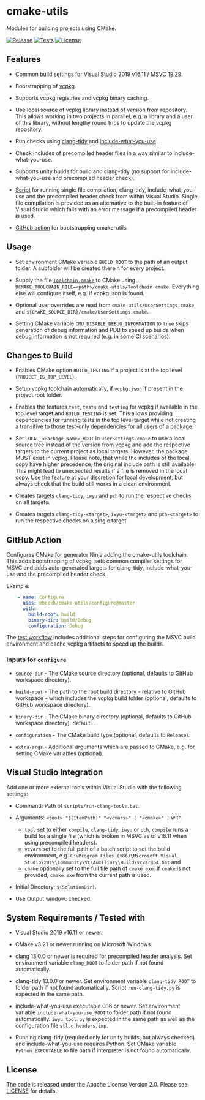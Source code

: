 # cmake-utils
Modules for building projects using [CMake](https://cmake.org/).

[![Release](https://img.shields.io/github/v/tag/mbeckh/cmake-utils?label=Release&style=flat-square)](https://github.com/mbeckh/cmake-utils/releases/)
[![Tests](https://img.shields.io/github/workflow/status/mbeckh/cmake-utils/test/master?label=Tests&logo=GitHub&style=flat-square)](https://github.com/mbeckh/cmake-utils/actions)
[![License](https://img.shields.io/github/license/mbeckh/cmake-utils?label=License&style=flat-square)](https://github.com/mbeckh/cmake-utils/blob/master/LICENSE)

## Features
-   Common build settings for Visual Studio 2019 v16.11 / MSVC 19.29.

-   Bootstrapping of [vcpkg](https://github.com/microsoft/vcpkg).

-   Supports vcpkg registries and vcpkg binary caching.

-   Use local source of vcpkg library instead of version from repository. This allows working in two projects in parallel, e.g.
    a library and a user of this library, without lengthy round trips to update the vcpkg repository.

-   Run checks using [clang-tidy](https://clang.llvm.org/extra/clang-tidy/) and
    [include-what-you-use](https://include-what-you-use.org/).

-   Check includes of precompiled header files in a way similar to include-what-you-use.

-   Supports unity builds for build and clang-tidy (no support for include-what-you-use and precompiled header check).

-   [Script](#visual-studio-integration) for running single file compilation, clang-tidy, include-what-you-use and
    the precompiled header check from within Visual Studio. Single file compilation is provided as an alternative to
    the built-in feature of Visual Studio which fails with an error message if a precompiled header is used.

-   [GitHub action](#github-action) for bootstrapping cmake-utils.

## Usage
-   Set environment CMake variable `BUILD_ROOT` to the path of an output folder. A subfolder will be created therein 
    for every project.

-   Supply the file [`Toolchain.cmake`](Toolchain.cmake) to CMake using `-DCMAKE_TOOLCHAIN_FILE=<path>/cmake-utils/Toolchain.cmake`.
    Everything else will configure itself, e.g. if vcpkg.json is found.

-   Optional user overrides are read from `cmake-utils/UserSettings.cmake` and `${CMAKE_SOURCE_DIR}/cmake/UserSettings.cmake`.

-   Setting CMake variable `CMU_DISABLE_DEBUG_INFORMATION` to `true` skips generation of debug information and PDB
    to speed up builds when debug information is not required (e.g. in some CI scenarios).

## Changes to Build
-   Enables CMake option `BUILD_TESTING` if a project is at the top level (`PROJECT_IS_TOP_LEVEL`).

-   Setup vcpkg toolchain automatically, if `vcpkg.json` if present in the project root folder.

-   Enables the features `test`, `tests` and `testing` for vcpkg if available in the top level target and 
    `BUILD_TESTING` is set. This allows providing dependencies for running tests in the top level target while not
    creating a transitive to those test-only dependencies for all users of a package.

-   Set `LOCAL_<Package Name>_ROOT` in `UserSettings.cmake` to use a local source tree instead of the version from 
    vcpkg and add the respective targets to the current project as local targets. However, the package MUST exist in
    vcpkg. Please note, that while the includes of the local copy have higher precedence, the original include path is
    still available. This might lead to unexpected results if a file is removed in the local copy. Use the feature at 
    your discretion for local development, but always check that the build still works in a clean environment.

-   Creates targets `clang-tidy`, `iwyu` and `pch` to run the respective checks on all targets.

-   Creates targets `clang-tidy-<target>`, `iwyu-<target>` and `pch-<target>` to run the respective checks on a single
    target.

## GitHub Action
Configures CMake for generator Ninja adding the cmake-utils toolchain. This adds bootstrapping of vcpkg, sets common
compiler settings for MSVC and adds auto-generated targets for clang-tidy, include-what-you-use and the precompiled 
header check.

Example:
~~~yml
    - name: Configure
      uses: mbeckh/cmake-utils/configure@master
      with:
        build-root: build
        binary-dir: build/Debug
        configuration: Debug
~~~

The [test workflow](.github/workflow/test.yml) includes additional steps for configuring the MSVC build environment
and cache vcpkg artifacts to speed up the builds.

### Inputs for `configure`
-   `source-dir` - The CMake source directory (optional, defaults to GitHub workspace directory).

-   `build-root` - The path to the root build directory - relative to GitHub workspace - which includes the vcpkg 
    build folder (optional, defaults to GitHub workspace directory).

-   `binary-dir` - The CMake binary directory (optional, defaults to GitHub workspace directory).
    default: .

-   `configuration` - The CMake build type (optional, defaults to `Release`).

-   `extra-args` - Additional arguments which are passed to CMake, e.g. for setting CMake variables (optional).

## Visual Studio Integration
Add one or more external tools within Visual Studio with the following settings:
-   Command: Path of `scripts/run-clang-tools.bat`.

-   Arguments: `<tool> "$(ItemPath)" "<vcvars>" [ "<cmake>" ]` with
    -   `tool` set to either `compile`, `clang-tidy`, `iwyu` or `pch`, `compile` runs a build for a single file (which is broken in MSVC as of v16.11 when using precompiled headers).
    -   `vcvars` set to the full path of a batch script to set the build environment, e.g. `C:\Program Files (x86)\Microsoft Visual Studio\2019\Community\VC\Auxiliary\Build\vcvars64.bat` and
    -   `cmake` optionally set to the full file path of `cmake.exe`. If `cmake` is not provided, `cmake.exe` from the current path is used.

-   Initial Directory: `$(SolutionDir)`.

-   Use Output window: checked.

## System Requirements / Tested with
-   Visual Studio 2019 v16.11 or newer.

-   CMake v3.21 or newer running on Microsoft Windows.

-   clang 13.0.0 or newer is required for precompiled header analysis. Set environment variable `clang_ROOT` to folder 
    path if not found automatically.

-   clang-tidy 13.0.0 or newer. Set environment variable `clang-tidy_ROOT` to folder path if not found
    automatically. Script `run-clang-tidy.py` is expected in the same path.

-   include-what-you-use executable 0.16 or newer. Set environment variable `include-what-you-use_ROOT` to folder path
    if not found automatically. `iwyu_tool.py` is expected in the same path as well as the configuration file
    `stl.c.headers.imp`.

-   Running clang-tidy (required only for unity builds, but always checked) and include-what-you-use requires Python.
    Set CMake variable `Python_EXECUTABLE` to file path if interpreter is not found automatically.

## License
The code is released under the Apache License Version 2.0. Please see [LICENSE](LICENSE) for details.
